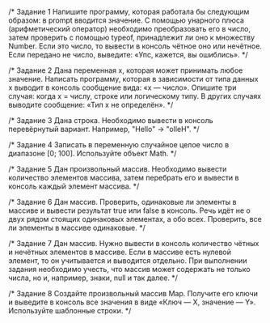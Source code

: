 /* Задание 1
Напишите программу, которая работала бы следующим образом: в prompt вводится значение. 
С помощью унарного плюса (арифметический оператор) необходимо преобразовать его в число, затем проверить с помощью typeof, принадлежит ли оно к множеству Number.
Если это число, то вывести в консоль чётное оно или нечётное.
Если передано не число, выведите: «Упс, кажется, вы ошиблись».
 */

 /* Задание 2
Дана переменная x, которая может принимать любое значение. 
Написать программу, которая в зависимости от типа данных x выводит в консоль сообщение вида: «x — число».
Опишите три случая: когда х = числу, строке или логическому типу. В других случаях выводите сообщение: «Тип x не определён».
 */

 /* Задание 3
Дана строка. Необходимо вывести в консоль перевёрнутый вариант. 
Например, "Hello" -> "olleH".
 */

 /* Задание 4
Записать в переменную случайное целое число в диапазоне [0; 100]. 
Используйте объект Math.
 */

 /* Задание 5
Дан произвольный массив. 
Необходимо вывести количество элементов массива, затем перебрать его и вывести в консоль каждый элемент массива.
 */

/* Задание 6
Дан массив. Проверить, одинаковые ли элементы в массиве и вывести результат true или false в консоль. 
Речь идёт не о двух рядом стоящих одинаковых элементах, а обо всех. 
Проверить, все ли элементы в массиве одинаковые.
 */

 /* Задание 7
Дан массив. Нужно вывести в консоль количество чётных и нечётных элементов в массиве. 
Если в массиве есть нулевой элемент, то он учитывается и выводится отдельно. 
При выполнении задания необходимо учесть, что массив может содержать не только числа, но и, например, знаки, null и так далее.
 */

 
/* Задание 8
Создайте произвольный массив Map. 
Получите его ключи и выведите в консоль все значения в виде «Ключ — Х, значение — Y».
Используйте шаблонные строки.
 */
